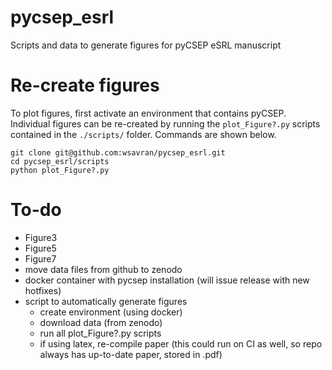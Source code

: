 # pycsep_esrl
Scripts and data to generate figures for pyCSEP eSRL manuscript 

# Re-create figures
To plot figures, first activate an environment that contains pyCSEP. Individual figures can be re-created 
by running the `plot_Figure?.py` scripts contained in the `./scripts/` folder. Commands are shown below.
```
git clone git@github.com:wsavran/pycsep_esrl.git
cd pycsep_esrl/scripts
python plot_Figure?.py
```
# To-do
- Figure3
- Figure5
- Figure7
- move data files from github to zenodo
- docker container with pycsep installation (will issue release with new hotfixes)
- script to automatically generate figures
  - create environment (using docker)
  - download data (from zenodo)
  - run all plot_Figure?.py scripts
  - if using latex, re-compile paper (this could run on CI as well, so repo always has up-to-date paper, stored in .pdf)
